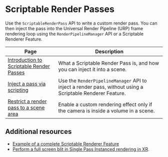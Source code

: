 # Scriptable Render Passes

Use the `ScriptableRenderPass` API to write a custom render pass. You can then inject the pass into the Universal Render Pipeline (URP) frame rendering loop using the `RenderPipelineManager` API or a Scriptable Renderer Feature.

|Page|Description|
|-|-|
|[Introduction to Scriptable Render Passes](intro-to-scriptable-render-passes.md)|What a Scriptable Render Pass is, and how you can inject it into a scene.|
|[Inject a pass via scripting](../customize/inject-render-pass-via-script.md)|Use the `RenderPipelineManager` API to inject a render pass, without using a Scriptable Renderer Feature.|
|[Restrict a render pass to a scene area](../customize/restrict-render-pass-scene-area.md) | Enable a custom rendering effect only if the camera is inside a volume in a scene. |

## Additional resources

- [Example of a complete Scriptable Renderer Feature](create-custom-renderer-feature.md)
- [Perform a full screen blit in Single Pass Instanced rendering in XR](how-to-fullscreen-blit-in-xr-spi.md).
